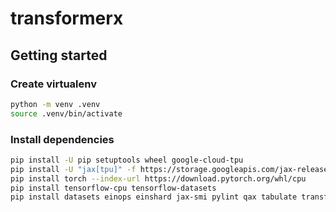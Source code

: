 # transformerx

## Getting started

### Create virtualenv

```bash
python -m venv .venv
source .venv/bin/activate
```

### Install dependencies

```bash
pip install -U pip setuptools wheel google-cloud-tpu
pip install -U "jax[tpu]" -f https://storage.googleapis.com/jax-releases/libtpu_releases.html
pip install torch --index-url https://download.pytorch.org/whl/cpu
pip install tensorflow-cpu tensorflow-datasets
pip install datasets einops einshard jax-smi pylint qax tabulate transformers
```
